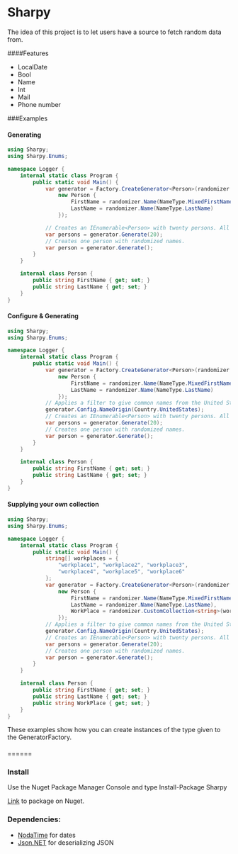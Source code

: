 # Sharpy

The idea of this project is to let users have a source to fetch random data from.

####Features

 * LocalDate
 * Bool
 * Name
 * Int
 * Mail
 * Phone number

###Examples
#### Generating
```C#
using Sharpy;
using Sharpy.Enums;

namespace Logger {
    internal static class Program {
        public static void Main() {
            var generator = Factory.CreateGenerator<Person>(randomizer =>
                new Person {
                    FirstName = randomizer.Name(NameType.MixedFirstName),
                    LastName = randomizer.Name(NameType.LastName)
                });

            // Creates an IEnumerable<Person> with twenty persons. All with randomized names.
            var persons = generator.Generate(20);
            // Creates one person with randomized names.
            var person = generator.Generate();
        }
    }

    internal class Person {
        public string FirstName { get; set; }
        public string LastName { get; set; }
    }
}
```
#### Configure & Generating
```C#
using Sharpy;
using Sharpy.Enums;

namespace Logger {
    internal static class Program {
        public static void Main() {
            var generator = Factory.CreateGenerator<Person>(randomizer =>
                new Person {
                    FirstName = randomizer.Name(NameType.MixedFirstName),
                    LastName = randomizer.Name(NameType.LastName)
                });
            // Applies a filter to give common names from the United States
            generator.Config.NameOrigin(Country.UnitedStates);
            // Creates an IEnumerable<Person> with twenty persons. All with randomized names.
            var persons = generator.Generate(20);
            // Creates one person with randomized names.
            var person = generator.Generate();
        }
    }

    internal class Person {
        public string FirstName { get; set; }
        public string LastName { get; set; }
    }
}
```
#### Supplying your own collection
```C#
using Sharpy;
using Sharpy.Enums;

namespace Logger {
    internal static class Program {
        public static void Main() {
            string[] workplaces = {
                "workplace1", "workplace2", "workplace3", 
                "workplace4", "workplace5", "workplace6"
            };
            var generator = Factory.CreateGenerator<Person>(randomizer =>
                new Person {
                    FirstName = randomizer.Name(NameType.MixedFirstName),
                    LastName = randomizer.Name(NameType.LastName),
                    WorkPlace = randomizer.CustomCollection<string>(workplaces)
                });
            // Applies a filter to give common names from the United States
            generator.Config.NameOrigin(Country.UnitedStates);
            // Creates an IEnumerable<Person> with twenty persons. All with randomized names.
            var persons = generator.Generate(20);
            // Creates one person with randomized names.
            var person = generator.Generate();
        }
    }

    internal class Person {
        public string FirstName { get; set; }
        public string LastName { get; set; }
        public string WorkPlace { get; set; }
    }
}
```

These examples show how you can create instances of the type given to the GeneratorFactory.
#### 

======
### Install
Use the Nuget Package Manager Console and type Install-Package Sharpy

[Link](https://www.nuget.org/packages/Sharpy/) to package on Nuget.
### Dependencies:

 * [NodaTime](https://github.com/nodatime/nodatime) for dates
 * [Json.NET](https://github.com/JamesNK/Newtonsoft.Json) for deserializing JSON

